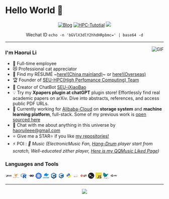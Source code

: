 # Hello World 👋

<p align="center">
	<a href="https://lihaorui.com/"><img src="https://img.shields.io/badge/blog-200k+%20pageview-brightgreen" alt="Blog"></a>
	<a href="https://asc-wiki.com/"><img src="https://img.shields.io/github/last-commit/CSWU-Challenge/CSWU-Challenge.github.io?color=orange&label=ASC-Wiki%20(High-Performance%20Tutorial)" alt="HPC-Tutotial"></a>
	<a href="mailto:haoruilee@contact.ac.cn"><img src="https://img.shields.io/badge/-haoruilee@contact.ac.cn-c14438?style=flat-square&logo=Gmail&logoColor=white&link=mailto:haoruilee@contact.ac.cn"></a>
</p>

<p align="center">
	<p align="center">Wechat ID <code>echo -n 'bGVlX3dlY2hhdHRpbmc=' | base64 -d</code></p>
</p>

---
<img align="right" alt="GIF" src="https://raw.githubusercontent.com/haoruilee/haoruilee/master/pic/pusheencode.gif" />

### I'm Haorui Li

- 🔭 Full-time employee
- 😻 Professional cat appreciator
- 🙋 Find my RÉSUMÉ ~[here!(China mainland)](https://hrlee.cn)~ or [here!(Overseas)](https://lihaorui.com/)
- 🏆 Founder of [SEU-HPC(High Perfomance Computing) Team](https://asc-wiki.com)
- 🤖️ Creator of ChatBot [SEU-iXiaoBao](https://ixiaobao.github.io/xiaobao/)
- 💡 Try my **Xpapers plugin at chatGPT** plugin store! Effortlessly find real academic papers on arXiv. Dive into abstracts, references, and access public PDF URLs.
- 🌱 Currently working for [Alibaba-Cloud](https://www.aliyun.com/) on **storage system** and **machine learning platform**, full-stack. Some of my previous work is [open sourced here](https://github.com/alibaba/ilogtail)
- 💬 Chat with me about anything in this universe by haoruileee@gmail.com
- :star: Give me a STAR:star: if you like [my repositories!](https://github.com/haoruilee?tab=repositories&sort=stargazers) 
- ⚡ POI : *🎼 Music (ElectronicMusic Fan, [Hang-Drum](https://en.wikipedia.org/wiki/Hang_(instrument)) player start from scratch, Well-educated zither player, [Here is my QQMusic Liked Page](https://c.y.qq.com/base/fcgi-bin/u?__=MurwMAe64Mik))* 


### Languages and Tools

<code><img height="20" src="https://raw.githubusercontent.com/github/explore/80688e429a7d4ef2fca1e82350fe8e3517d3494d/topics/bash/bash.png"></code>
<code><img height="20" src="https://raw.githubusercontent.com/github/explore/80688e429a7d4ef2fca1e82350fe8e3517d3494d/topics/tensorflow/tensorflow.png"></code>
<code><img height="20" src="https://raw.githubusercontent.com/github/explore/80688e429a7d4ef2fca1e82350fe8e3517d3494d/topics/r/r.png"></code>
<code><img height="20" src="https://raw.githubusercontent.com/github/explore/80688e429a7d4ef2fca1e82350fe8e3517d3494d/topics/go/go.png"></code>
<code><img height="20" src="https://raw.githubusercontent.com/github/explore/80688e429a7d4ef2fca1e82350fe8e3517d3494d/topics/kubernetes/kubernetes.png"></code>
<code><img height="20" src="https://raw.githubusercontent.com/github/explore/80688e429a7d4ef2fca1e82350fe8e3517d3494d/topics/docker/docker.png"></code>
<code><img height="20" src="https://raw.githubusercontent.com/github/explore/80688e429a7d4ef2fca1e82350fe8e3517d3494d/topics/cpp/cpp.png"></code>
<code><img height="20" src="https://raw.githubusercontent.com/github/explore/80688e429a7d4ef2fca1e82350fe8e3517d3494d/topics/c/c.png"></code>
<code><img height="20" src="https://raw.githubusercontent.com/github/explore/80688e429a7d4ef2fca1e82350fe8e3517d3494d/topics/python/python.png"></code>
<code><img height="20" src="https://raw.githubusercontent.com/github/explore/80688e429a7d4ef2fca1e82350fe8e3517d3494d/topics/mysql/mysql.png"></code>
<code><img height="20" src="https://raw.githubusercontent.com/github/explore/80688e429a7d4ef2fca1e82350fe8e3517d3494d/topics/git/git.png"></code>
<code><img height="20" src="https://raw.githubusercontent.com/github/explore/80688e429a7d4ef2fca1e82350fe8e3517d3494d/topics/terminal/terminal.png"></code>
<code><img height="20" src="https://raw.githubusercontent.com/github/explore/80688e429a7d4ef2fca1e82350fe8e3517d3494d/topics/javascript/javascript.png"></code>
<code><img height="20" src="https://raw.githubusercontent.com/github/explore/80688e429a7d4ef2fca1e82350fe8e3517d3494d/topics/latex/latex.png"></code>
<code><img height="20" src="https://raw.githubusercontent.com/github/explore/80688e429a7d4ef2fca1e82350fe8e3517d3494d/topics/unity/unity.png"></code>


---


<p align="center">
	<p align="center"><a href="https://wakatime.com"><img src="https://wakatime.com/share/@haoruilee/afd08756-4444-463a-927d-e7e030a14592.svg" width="500" /></a></p>
</p>

